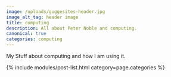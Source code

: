 ```yaml
---
image: /uploads/guggesites-header.jpg
image_alt_tag: header image
title: computing
description: All about Peter Noble and computing.
canonical: true
categories: computing
---
```

 
My Stuff about computing and how I am using it.

{% include modules/post-list.html category=page.categories %}
